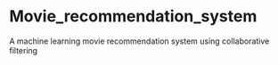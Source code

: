 # Movie_recommendation_system
A machine learning movie recommendation system using collaborative filtering
